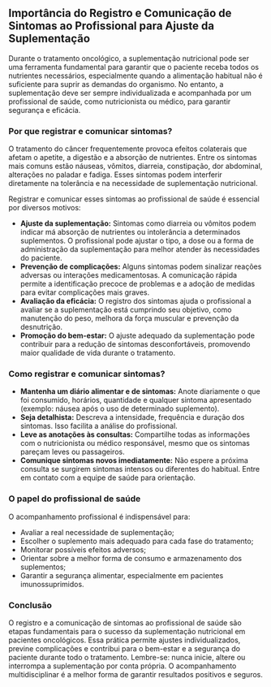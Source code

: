 ## Importância do Registro e Comunicação de Sintomas ao Profissional para Ajuste da Suplementação

Durante o tratamento oncológico, a suplementação nutricional pode ser uma ferramenta fundamental para garantir que o paciente receba todos os nutrientes necessários, especialmente quando a alimentação habitual não é suficiente para suprir as demandas do organismo. No entanto, a suplementação deve ser sempre individualizada e acompanhada por um profissional de saúde, como nutricionista ou médico, para garantir segurança e eficácia.

### Por que registrar e comunicar sintomas?

O tratamento do câncer frequentemente provoca efeitos colaterais que afetam o apetite, a digestão e a absorção de nutrientes. Entre os sintomas mais comuns estão náuseas, vômitos, diarreia, constipação, dor abdominal, alterações no paladar e fadiga. Esses sintomas podem interferir diretamente na tolerância e na necessidade de suplementação nutricional.

Registrar e comunicar esses sintomas ao profissional de saúde é essencial por diversos motivos:

- **Ajuste da suplementação:** Sintomas como diarreia ou vômitos podem indicar má absorção de nutrientes ou intolerância a determinados suplementos. O profissional pode ajustar o tipo, a dose ou a forma de administração da suplementação para melhor atender às necessidades do paciente.
- **Prevenção de complicações:** Alguns sintomas podem sinalizar reações adversas ou interações medicamentosas. A comunicação rápida permite a identificação precoce de problemas e a adoção de medidas para evitar complicações mais graves.
- **Avaliação da eficácia:** O registro dos sintomas ajuda o profissional a avaliar se a suplementação está cumprindo seu objetivo, como manutenção do peso, melhora da força muscular e prevenção da desnutrição.
- **Promoção do bem-estar:** O ajuste adequado da suplementação pode contribuir para a redução de sintomas desconfortáveis, promovendo maior qualidade de vida durante o tratamento.

### Como registrar e comunicar sintomas?

- **Mantenha um diário alimentar e de sintomas:** Anote diariamente o que foi consumido, horários, quantidade e qualquer sintoma apresentado (exemplo: náusea após o uso de determinado suplemento).
- **Seja detalhista:** Descreva a intensidade, frequência e duração dos sintomas. Isso facilita a análise do profissional.
- **Leve as anotações às consultas:** Compartilhe todas as informações com o nutricionista ou médico responsável, mesmo que os sintomas pareçam leves ou passageiros.
- **Comunique sintomas novos imediatamente:** Não espere a próxima consulta se surgirem sintomas intensos ou diferentes do habitual. Entre em contato com a equipe de saúde para orientação.

### O papel do profissional de saúde

O acompanhamento profissional é indispensável para:

- Avaliar a real necessidade de suplementação;
- Escolher o suplemento mais adequado para cada fase do tratamento;
- Monitorar possíveis efeitos adversos;
- Orientar sobre a melhor forma de consumo e armazenamento dos suplementos;
- Garantir a segurança alimentar, especialmente em pacientes imunossuprimidos.

### Conclusão

O registro e a comunicação de sintomas ao profissional de saúde são etapas fundamentais para o sucesso da suplementação nutricional em pacientes oncológicos. Essa prática permite ajustes individualizados, previne complicações e contribui para o bem-estar e a segurança do paciente durante todo o tratamento. Lembre-se: nunca inicie, altere ou interrompa a suplementação por conta própria. O acompanhamento multidisciplinar é a melhor forma de garantir resultados positivos e seguros.